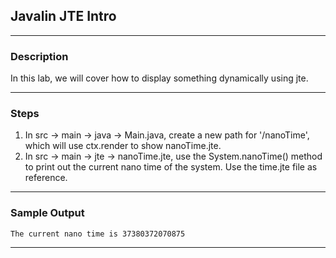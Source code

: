 ## Javalin JTE Intro
---
### Description
In this lab, we will cover how to display something dynamically using jte.

---
### Steps
1. In src -> main -> java -> Main.java, create a new path for '/nanoTime', which will use ctx.render to show nanoTime.jte.
2. In src -> main -> jte -> nanoTime.jte, use the System.nanoTime() method to print out the current nano time of the system. Use the time.jte file as reference.
---
### Sample Output
```
The current nano time is 37380372070875
```
---
